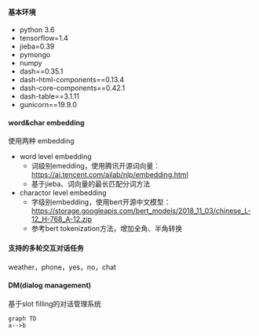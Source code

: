 #### 基本环境

* python 3.6
* tensorflow=1.4
* jieba=0.39
* pymongo
* numpy
* dash==0.35.1 
* dash-html-components==0.13.4 
* dash-core-components==0.42.1  
* dash-table==3.1.11
* gunicorn==19.9.0

#### word&char embedding

使用两种 embedding

* word level embedding
	* 词级别emedding，使用腾讯开源词向量：https://ai.tencent.com/ailab/nlp/embedding.html
	* 基于jieba、词向量的最长匹配分词方法
* charactor level embedding
	* 字级别embedding，使用bert开源中文模型： https://storage.googleapis.com/bert_models/2018_11_03/chinese_L-12_H-768_A-12.zip
	* 参考bert tokenization方法，增加全角、半角转换

#### 支持的多轮交互对话任务

weather，phone，yes，no，chat

#### DM(dialog management)
基于slot filling的对话管理系统

```mermaid
graph TD
a-->b
```
